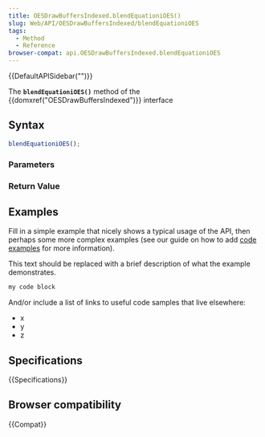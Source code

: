 ```yaml
---
title: OESDrawBuffersIndexed.blendEquationiOES()
slug: Web/API/OESDrawBuffersIndexed/blendEquationiOES
tags:
  - Method
  - Reference
browser-compat: api.OESDrawBuffersIndexed.blendEquationiOES
---
```

{{DefaultAPISidebar("")}}

The **`blendEquationiOES()`** method of the {{domxref("OESDrawBuffersIndexed")}} interface 

## Syntax

```js
blendEquationiOES();
```

### Parameters



### Return Value



## Examples

Fill in a simple example that nicely shows a typical usage of the API, then perhaps some more complex examples (see our guide on how to add [code examples](/en-US/docs/MDN/Contribute/Structures/Code_examples) for more information).

This text should be replaced with a brief description of what the example demonstrates.

```js
my code block
```

And/or include a list of links to useful code samples that live elsewhere:

*   x
*   y
*   z

## Specifications

{{Specifications}}

## Browser compatibility

{{Compat}}

